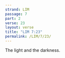 ```yaml
---
strand: LIM
passage: 7
part: 2
verse: 23
layout: verse
title: "LIM 7:23"
permalink: /LIM/7/23/
---
```

The light and the darkness.
